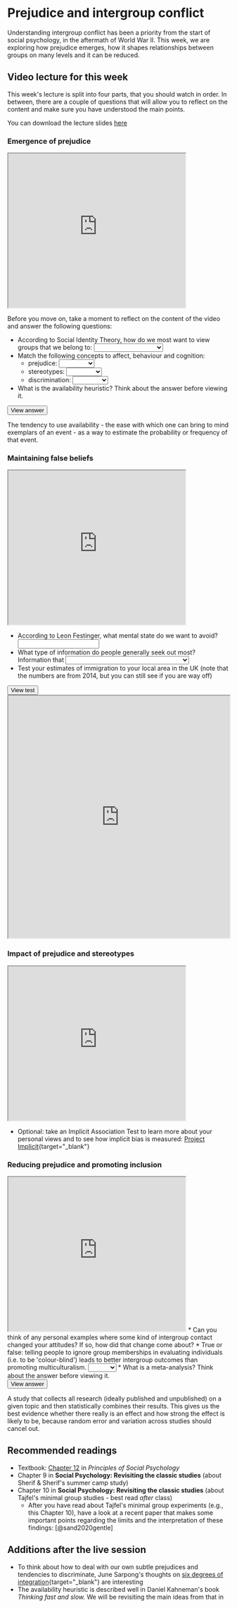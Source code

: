 # Prejudice and intergroup conflict

Understanding intergroup conflict has been a priority from the start of social psychology, in the aftermath of World War II. This week, we are exploring how prejudice emerges, how it shapes relationships between groups on many levels and it can be reduced.

## Video lecture for this week

This week's lecture is split into four parts, that you should watch in order. In between, there are a couple of questions that will allow you to reflect on the content and make sure you have understood the main points.

You can download the lecture slides <a href="./files/Lecture_2_-_self__social_identity_and_prejudice.pptx">here</a>

### Emergence of prejudice

<iframe src=" https://www.youtube.com/embed/QQeC6n2mtsk?rel=0&modestbranding=1&loop=1&playlist=QQeC6n2mtsk " allowfullscreen width=80% height=350></iframe>

Before you move on, take a moment to reflect on the content of the video and answer the following questions:

* According to Social Identity Theory, how do we most want to view groups that we belong to: <select class='solveme' data-answer='["positively distinct"]'> <option></option> <option>fair and welcoming</option> <option>positively distinct</option> <option>dominant and powerful</option></select>
* Match the following concepts to affect, behaviour and cognition:
    + prejudice: <select class='solveme' data-answer='["affect"]'> <option></option> <option>affect</option> <option>behaviour</option> <option>cognition</option></select>
    + stereotypes: <select class='solveme' data-answer='["cognition"]'> <option></option> <option>affect</option> <option>behaviour</option> <option>cognition</option></select>
    + discrimination: <select class='solveme' data-answer='["behaviour"]'> <option></option> <option>affect</option> <option>behaviour</option> <option>cognition</option></select>
* What is the availability heuristic? Think about the answer before viewing it.

<div class='solution'><button>View answer</button>

The tendency to use availability - the ease with which one can bring to mind exemplars of an event - as a way to estimate the probability or frequency of that event. 

</div>


    
### Maintaining false beliefs

<iframe src=" https://www.youtube.com/embed/dCSQwC6Zcmk?rel=0&modestbranding=1&loop=1&playlist=dCSQwC6Zcmk " allowfullscreen width=80% height=350></iframe>

* According to Leon Festinger, what mental state do we want to avoid? <input class='solveme nospaces ignorecase' size='20' data-answer='["cognitive dissonance"]'/>
* What type of information do people generally seek out most? Information that <select class='solveme' data-answer='["confirms their belief"]'> <option></option> <option>allows them to test and develop their beliefs</option> <option>confirms their belief</option> <option>has the highest quality</option></select>
* Test your estimates of immigration to your local area in the UK (note that the numbers are from 2014, but you can still see if you are way off) 
<div class='solution'><button>View test</button>

<iframe height="550px" width="100%" src="https://www.ons.gov.uk/visualisations/nesscontent/dvc278/quiz/index.html"></iframe>

</div>


### Impact of prejudice and stereotypes

<iframe src=" https://www.youtube.com/embed/n82z9C55JeI?rel=0&modestbranding=1&loop=1&playlist=n82z9C55JeI " allowfullscreen width=80% height=350></iframe>

* Optional: take an Implicit Association Test to learn more about your personal views and to see how implicit bias is measured: [Project Implicit](https://implicit.harvard.edu/){target="_blank"}
  
### Reducing prejudice and promoting inclusion

<iframe src=" https://www.youtube.com/embed/-njSO-fsszc?rel=0&modestbranding=1&loop=1&playlist=-njSO-fsszc " allowfullscreen width=80% height=350></iframe>
* Can you think of any personal examples where some kind of intergroup contact changed your attitudes? If so, how did that change come about?
* True or false: telling people to ignore group memberships in evaluating individuals (i.e. to be 'colour-blind') leads to better intergroup outcomes than promoting multiculturalism. <select class='solveme' data-answer='["FALSE"]'> <option></option> <option>TRUE</option> <option>FALSE</option></select> 
* What is a meta-analysis? Think about the answer before viewing it.

<div class='solution'><button>View answer</button>

A study that collects all research (ideally published and unpublished) on a given topic and then statistically combines their results. This gives us the best evidence whether there really is an effect and how strong the effect is likely to be, because random error and variation across studies should cancel out. 

</div>


## Recommended readings

* Textbook: [Chapter 12](https://open.lib.umn.edu/socialpsychology/part/chapter-12-stereotypes-prejudice-and-discrimination/) in *Principles of Social Psychology*
* Chapter 9 in **Social Psychology: Revisiting the classic studies** (about Sherif & Sherif's summer camp study) 
* Chapter 10 in **Social Psychology: Revisiting the classic studies** (about Tajfel's minimal group studies - best read *after* class) 
    + After you have read about Tajfel's minimal group experiments (e.g., this Chapter 10), have a look at a recent paper that makes some important points regarding the limits and the interpretation of these findings: [@sand2020gentle]

## Additions after the live session

* To think about how to deal with our own subtle prejudices and tendencies to discriminate, June Sarpong's thoughts on [six degrees of integration](http://www.diversify.org/our-isms.html){target="_blank"} are interesting
* The availability heuristic is described well in Daniel Kahneman's book *Thinking fast and slow.* We will be revisiting the main ideas from that in 
  


